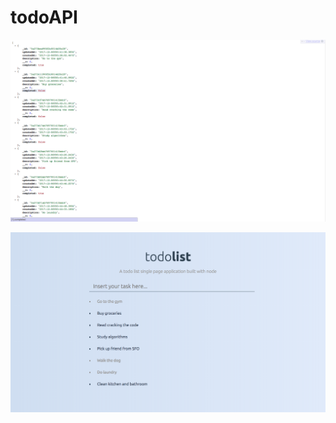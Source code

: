 # todoAPI

![](/public/images/github_todoAPI_JSON.png)

![](/public/images/github_todoAPI_SPA.png)


